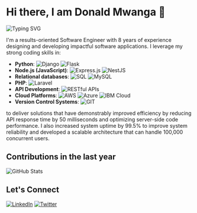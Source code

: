# Hi there, I am Donald Mwanga 👋

![Typing SVG](https://readme-typing-svg.herokuapp.com?color=%2336BCF7&lines=Software+Engineer;Computer+Engineer;Backend+Developer;Frontend+Developer;Full+Stack+Developer;UI%2FUX+Designer)

I'm a results-oriented Software Engineer with 8 years of experience designing and developing impactful software applications. I leverage my strong coding skills in:

- **Python**: 
  ![Django](https://img.shields.io/badge/Django-092E20?style=for-the-badge&logo=django&logoColor=white)
  ![Flask](https://img.shields.io/badge/Flask-000000?style=for-the-badge&logo=flask&logoColor=white)
- **Node.js (JavaScript)**: 
  ![Express.js](https://img.shields.io/badge/Express.js-404D59?style=for-the-badge)
  ![NestJS](https://img.shields.io/badge/nestjs-%23E0234E?style=for-the-badge&logo=nestjs&logoColor=white)
- **Relational databases**: 
  ![SQL](https://img.shields.io/badge/SQL-4479A1?style=for-the-badge&logo=postgresql&logoColor=white)
  ![MySQL](https://img.shields.io/badge/MySQL-4479A1?style=for-the-badge&logo=mysql&logoColor=white)
- **PHP**: 
  ![Laravel](https://img.shields.io/badge/Laravel-FF2D20?style=for-the-badge&logo=laravel&logoColor=white)
- **API Development**: 
  ![RESTful APIs](https://img.shields.io/badge/REST-02569B?style=for-the-badge&logo=rest&logoColor=white)
- **Cloud Platforms**: 
  ![AWS](https://img.shields.io/badge/AWS-232F3E?style=for-the-badge&logo=amazon-aws&logoColor=white)
  ![Azure](https://img.shields.io/badge/Azure-0078D4?style=for-the-badge&logo=microsoft-azure&logoColor=white)
  ![IBM Cloud](https://img.shields.io/badge/IBM%20Cloud-1261FE?style=for-the-badge&logo=ibm-cloud&logoColor=white)
- **Version Control Systems**: 
  ![GIT](https://img.shields.io/badge/GIT-F05032?style=for-the-badge&logo=git&logoColor=white)

to deliver solutions that have demonstrably improved efficiency by reducing API response time by 50 milliseconds and optimizing server-side code performance. I also increased system uptime by 99.5% to improve system reliability and developed a scalable architecture that can handle 100,000 concurrent users.

## Contributions in the last year

![GitHub Stats](https://github-readme-stats.vercel.app/api?username=dontoue&show_icons=true&theme=radical)

## Let's Connect
[![LinkedIn](https://img.shields.io/badge/LinkedIn-blue?style=for-the-badge&logo=linkedin)](https://www.linkedin.com/in/donald-mwanga-4bb5abba/)
[![Twitter](https://img.shields.io/badge/Twitter-blue?style=for-the-badge&logo=twitter)](https://twitter.com/your-twitter-handle)
